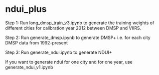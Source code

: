 # ndui_plus

Step 1: Run long_dmsp_train_v3.ipynb to generate the training weights of different cities for calibration year 2012 between DMSP and VIIRS.

Step 2: Run generate_dmsp.ipynb to generate DMSP+ i.e. for each city DMSP data from 1992-present

Step 3: Run generate_ndui.ipynb to generate NDUI+ 

If you want to generate ndui for one city and for one year, use generate_ndui_v1.ipynb
